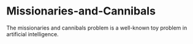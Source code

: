 # Missionaries-and-Cannibals
The missionaries and cannibals problem is a well-known toy problem in artificial intelligence.
